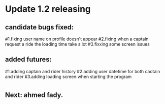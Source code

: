 # Update 1.2 releasing
## candidate bugs fixed:
#1.fixing user name on profile doesn't appear
#2.fixing when a captain request a ride the loading time take s lot
#3.fixxing some screen issues
## added futures:
#1.adding captain and rider history
#2.adding user datetime for both caotain and rider
#3.adding loading screen when starting the program
#
#
## Next: ahmed fady.
 

